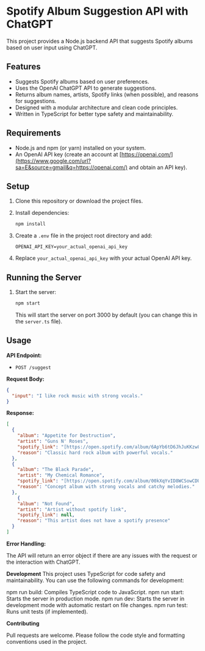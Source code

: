 # Spotify Album Suggestion API with ChatGPT

This project provides a Node.js backend API that suggests Spotify albums based on user input using ChatGPT.

## Features

*   Suggests Spotify albums based on user preferences.
*   Uses the OpenAI ChatGPT API to generate suggestions.
*   Returns album names, artists, Spotify links (when possible), and reasons for suggestions.
*   Designed with a modular architecture and clean code principles.
*   Written in TypeScript for better type safety and maintainability.

## Requirements

*   Node.js and npm (or yarn) installed on your system.
*   An OpenAI API key (create an account at [https://openai.com/](https://www.google.com/url?sa=E&source=gmail&q=https://openai.com/) and obtain an API key).

## Setup

1.  Clone this repository or download the project files.

2.  Install dependencies:

    ```bash
    npm install
    ```

3.  Create a `.env` file in the project root directory and add:

    ```
    OPENAI_API_KEY=your_actual_openai_api_key
    ```

4.  Replace `your_actual_openai_api_key` with your actual OpenAI API key.

## Running the Server

1.  Start the server:

    ```bash
    npm start
    ```

    This will start the server on port 3000 by default (you can change this in the `server.ts` file).

## Usage

**API Endpoint:**

*   `POST /suggest`

**Request Body:**

```json
{
  "input": "I like rock music with strong vocals."
}
```

**Response:**

```json
[
  {
    "album": "Appetite for Destruction",
    "artist": "Guns N' Roses",
    "spotify_link": "[https://open.spotify.com/album/6ApYb6tD6JhJuKKzw81AJj](https://open.spotify.com/album/6ApYb6tD6JhJuKKzw81AJj)",
    "reason": "Classic hard rock album with powerful vocals."
  },
  {
    "album": "The Black Parade",
    "artist": "My Chemical Romance",
    "spotify_link": "[https://open.spotify.com/album/00kXqYvID8WCSowCDUPiep](https://open.spotify.com/album/00kXqYvID8WCSowCDUPiep)",
    "reason": "Concept album with strong vocals and catchy melodies."
  },
    {
    "album": "Not Found",
    "artist": "Artist without spotify link",
    "spotify_link": null,
    "reason": "This artist does not have a spotify presence"
  }
]
```

**Error Handling:**

The API will return an error object if there are any issues with the request or the interaction with ChatGPT.

**Development**
This project uses TypeScript for code safety and maintainability. You can use the following commands for development:

npm run build: Compiles TypeScript code to JavaScript.
npm run start: Starts the server in production mode.
npm run dev: Starts the server in development mode with automatic restart on file changes.
npm run test: Runs unit tests (if implemented).

**Contributing**

Pull requests are welcome. Please follow the code style and formatting conventions used in the project.